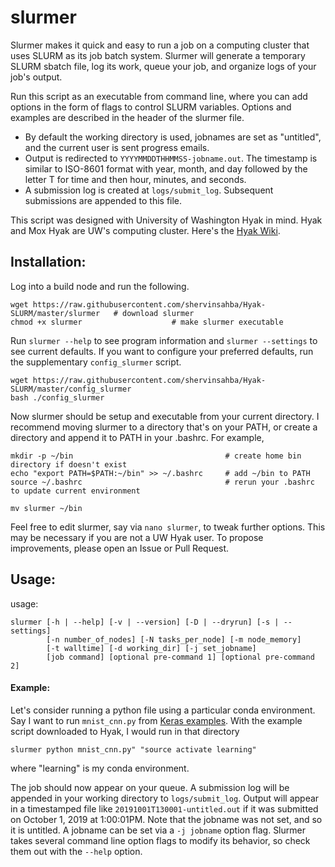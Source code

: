# slurmer

Slurmer makes it quick and easy to run a job on a computing cluster that uses SLURM as its job batch system. Slurmer will generate a temporary SLURM sbatch file, log its work, queue your job, and organize logs of your job's output.

Run this script as an executable from command line, where you can add options in the form of flags to control SLURM variables. Options and examples are described in the header of the slurmer file.

- By default the working directory is used, jobnames are set as "untitled", and the current user is sent progress emails. 
- Output is redirected to `YYYYMMDDTHHMMSS-jobname.out`. The timestamp is similar to ISO-8601 format with year, month, and day followed by the letter T for time and then hour, minutes, and seconds. 
- A submission log is created at `logs/submit_log`. Subsequent submissions are appended to this file.


This script was designed with University of Washington Hyak in mind. Hyak and Mox Hyak are UW's computing cluster. Here's the [Hyak Wiki](https://wiki.cac.washington.edu/display/hyakusers/WIKI+for+Hyak+users).



## Installation:
Log into a build node and run the following.

```
wget https://raw.githubusercontent.com/shervinsahba/Hyak-SLURM/master/slurmer   # download slurmer
chmod +x slurmer                    # make slurmer executable
```

Run `slurmer --help` to see program information and `slurmer --settings` to see
current defaults. If you want to configure your preferred defaults, run the supplementary `config_slurmer` script.

```
wget https://raw.githubusercontent.com/shervinsahba/Hyak-SLURM/master/config_slurmer
bash ./config_slurmer
```

Now slurmer should be setup and executable from your current directory. I recommend moving slurmer to a directory that's on your PATH, or create a directory and append it to PATH in your .bashrc. For example,

```
mkdir -p ~/bin                                  # create home bin directory if doesn't exist
echo "export PATH=$PATH:~/bin" >> ~/.bashrc     # add ~/bin to PATH
source ~/.bashrc                                # rerun your .bashrc to update current environment

mv slurmer ~/bin
```


Feel free to edit slurmer, say via `nano slurmer`, to tweak further options. This may be necessary if you are not a UW Hyak user. To propose improvements, please open an Issue or Pull Request.


## Usage:
usage: 
```
slurmer [-h | --help] [-v | --version] [-D | --dryrun] [-s | --settings]
        [-n number_of_nodes] [-N tasks_per_node] [-m node_memory]  
        [-t walltime] [-d working_dir] [-j set_jobname]
        [job command] [optional pre-command 1] [optional pre-command 2]
```


#### Example:
Let's consider running a python file using a particular conda environment.
Say I want to run `mnist_cnn.py` from [Keras examples](https://github.com/keras-team/keras/tree/master/examples). 
With the example script downloaded to Hyak, I would run in that directory

```
slurmer python mnist_cnn.py" "source activate learning"
```

where "learning" is my conda environment. 

The job should now appear on your queue. A submission log will be appended in your working directory to `logs/submit_log`. Output will appear in a timestamped file like `20191001T130001-untitled.out` if it was submitted on October 1, 2019 at 1:00:01PM. Note that the jobname was not set, and so it is untitled. A jobname can be set via a `-j jobname` option flag. Slurmer takes several command line option flags to modify its behavior, so check them out with the `--help` option.
